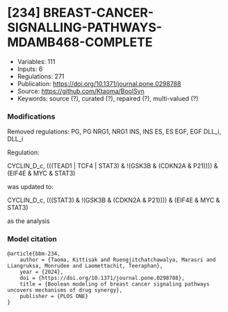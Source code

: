 # \[234\] BREAST-CANCER-SIGNALLING-PATHWAYS-MDAMB468-COMPLETE

 - Variables: 111
 - Inputs: 6
 - Regulations: 271
 - Publication: https://doi.org/10.1371/journal.pone.0298788
 - Source: https://github.com/Ktaoma/BoolSyn
 - Keywords: source (?), curated (?), repaired (?), multi-valued (?)


### Modifications

Removed regulations:
PG, PG
NRG1, NRG1
INS, INS
ES, ES
EGF, EGF
DLL_i, DLL_i

Regulation:

CYCLIN_D_c, (((TEAD1 | TCF4 | STAT3) & !(GSK3B & (CDKN2A & P21)))) & (EIF4E & MYC & STAT3)

was updated to:

CYCLIN_D_c, (((STAT3) & !(GSK3B & (CDKN2A & P21)))) & (EIF4E & MYC & STAT3)

as the analysis


### Model citation

```
@article{bbm-234,
	author = {Taoma, Kittisak and Ruengjitchatchawalya, Marasri and Liangruksa, Monrudee and Laomettachit, Teeraphan},
	year = {2024},
	doi = {https://doi.org/10.1371/journal.pone.0298788},
	title = {Boolean modeling of breast cancer signaling pathways uncovers mechanisms of drug synergy},
	publisher = {PLOS ONE}
}


```

